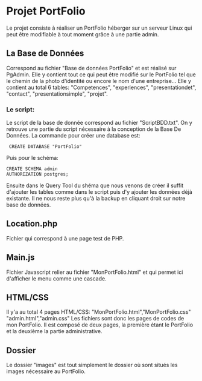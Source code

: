 ﻿# Projet PortFolio
Le projet consiste à réaliser un PortFolio héberger sur un serveur Linux qui peut être modifiable à tout moment grâce à une partie admin.

## La Base de Données
Correspond au fichier "Base de données PortFolio" et est réalisé sur PgAdmin. Elle y contient tout ce qui peut être modifié sur le PortFolio tel que le chemin de la photo d'identité ou encore le nom d'une entreprise... 
Elle y contient au total 6 tables: 
"Competences", "experiences", "presentationdet", "contact", "presentationsimple", "projet".
### Le script: 
Le script de la base de donnée correspond au fichier "ScriptBDD.txt".
On y retrouve une partie du script nécessaire à la conception de la Base De Données. La commande pour créer une database est: 
	 
	 CREATE DATABASE "PortFolio"
	 
Puis pour le schéma:

	CREATE SCHEMA admin
    AUTHORIZATION postgres;

Ensuite dans le Query Tool du shéma que nous venons de créer il suffit d'ajouter les tables comme dans le script puis d'y ajouter les données déjà existante. Il ne nous reste plus qu'à la backup en cliquant droit sur notre base de données.

## Location.php
Fichier qui correspond à une page test de PHP.

## Main.js
Fichier Javascript relier au fichier "MonPortFolio.html" et qui permet ici d'afficher le menu comme une cascade.

## HTML/CSS
Il y'a au total 4 pages HTML/CSS:
		"MonPortFolio.html","MonPortFolio.css"
		"admin.html","admin.css"
Les fichiers sont donc les pages de codes de mon PortFolio.
	Il est composé de deux pages, la première étant le PortFolio et la deuxième la partie administrative.

## Dossier

Le dossier "images" est tout simplement le dossier où sont situés les images nécessaire au PortFolio.
		 

